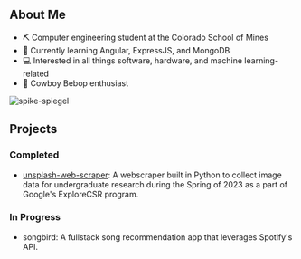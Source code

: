  ## About Me
- ⛏️ Computer engineering student at the Colorado School of Mines
- 📝 Currently learning Angular, ExpressJS, and MongoDB
- 💻 Interested in all things software, hardware, and machine learning-related
- 🤠 Cowboy Bebop enthusiast

![spike-spiegel](https://github.com/umbertogherardi/umbertogherardi/assets/94328060/47dfbd79-0696-4692-9e77-700f62f11d59)

## Projects 
### Completed
- [unsplash-web-scraper](https://github.com/umbertogherardi/unsplash-web-scraper): A webscraper built in Python to collect image data for undergraduate research during the Spring of 2023 as a part of Google's ExploreCSR program.
### In Progress
- songbird: A fullstack song recommendation app that leverages Spotify's API.
<!--
**umbertogherardi/umbertogherardi** is a ✨ _special_ ✨ repository because its `README.md` (this file) appears on your GitHub profile.

Here are some ideas to get you started:

- 🔭 I’m currently working on ...
- 🌱 I’m currently learning ...
- 👯 I’m looking to collaborate on ...
- 🤔 I’m looking for help with ...
- 💬 Ask me about ...
- 📫 How to reach me: ...
- 😄 Pronouns: ...
- ⚡ Fun fact: ...
-->
